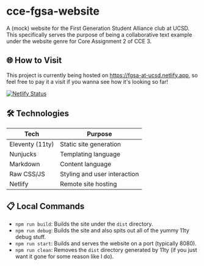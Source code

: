 # cce-fgsa-website
A (mock) website for the First Generation Student Alliance club at UCSD. This specifically serves the purpose of being a collaborative text example under the website genre for Core Assignment 2 of CCE 3.

## 🌐 How to Visit
This project is currently being hosted on https://fgsa-at-ucsd.netlify.app, so feel free to pay it a visit if you wanna see how it's looking so far!

[![Netlify Status](https://api.netlify.com/api/v1/badges/df62fd8d-1039-4669-b6cf-d3344d43da5d/deploy-status)](https://app.netlify.com/sites/fgsa-at-ucsd/deploys)

## 🛠️ Technologies

| Tech | Purpose |
|------|---------|
| Eleventy (11ty) | Static site generation |
| Nunjucks        | Templating language |
| Markdown        | Content language |
| Raw CSS/JS      | Styling and user interaction |
| Netlify         | Remote site hosting |


## 📋 Local Commands
- `npm run build`: Builds the site under the `dist` directory.
- `npm run debug`: Builds the site and also spits out all of the yummy 11ty debug stuff.
- `npm run start`: Builds and serves the website on a port (typically 8080).
- `npm run clean`: Removes the `dist` directory generated by 11ty (if you just want it gone for some reason like I do).

